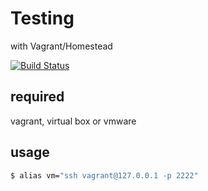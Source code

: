 # Testing
with Vagrant/Homestead

[![Build Status](https://travis-ci.org/ytake/Testing.svg?branch=develop)](https://travis-ci.org/ytake/Testing)  

## required
vagrant, virtual box or vmware

## usage
```bash
$ alias vm="ssh vagrant@127.0.0.1 -p 2222"
```

